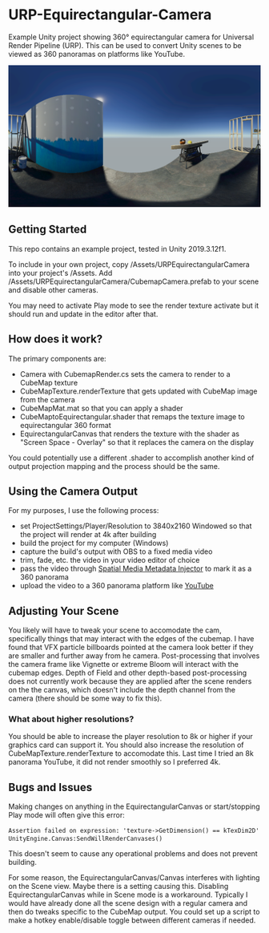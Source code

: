 # URP-Equirectangular-Camera
Example Unity project showing 360° equirectangular camera for Universal Render Pipeline (URP). This can be used to convert Unity scenes to be viewed as 360 panoramas on platforms like YouTube.

![Example Panorama Image](https://github.com/s9lucas/URP-Equirectangular-Camera/blob/master/urp-equirectangular-camera-screenshot.png?raw=true)

## Getting Started

This repo contains an example project, tested in Unity 2019.3.12f1.

To include in your own project, copy /Assets/URPEquirectangularCamera into your project's /Assets. Add /Assets/URPEquirectangularCamera/CubemapCamera.prefab to your scene and disable other cameras.

You may need to activate Play mode to see the render texture activate but it should run and update in the editor after that.

## How does it work?

The primary components are:

  * Camera with CubemapRender.cs sets the camera to render to a CubeMap texture
  * CubeMapTexture.renderTexture that gets updated with CubeMap image from the camera
  * CubeMapMat.mat so that you can apply a shader
  * CubeMaptoEquirectangular.shader that remaps the texture image to equirectangular 360 format
  * EquirectangularCanvas that renders the texture with the shader as "Screen Space - Overlay" so that it replaces the camera on the display

You could potentially use a different .shader to accomplish another kind of output projection mapping and the process should be the same.

## Using the Camera Output

For my purposes, I use the following process:

  * set ProjectSettings/Player/Resolution to 3840x2160 Windowed so that the project will render at 4k after building
  * build the project for my computer (Windows)
  * capture the build's output with OBS to a fixed media video
  * trim, fade, etc. the video in your video editor of choice
  * pass the video through [Spatial Media Metadata Injector](https://github.com/google/spatial-media "Spatial Media Metadata Injector") to mark it as a 360 panorama
  * upload the video to a 360 panorama platform like [YouTube](https://www.youtube.com/ "YouTube")

## Adjusting Your Scene

You likely will have to tweak your scene to accomodate the cam, specifically things that may interact with the edges of the cubemap. I have found that VFX particle billboards pointed at the camera look better if they are smaller and further away from he camera. Post-processing that involves the camera frame like Vignette or extreme Bloom will interact with the cubemap edges. Depth of Field and other depth-based post-processing does not currently work because they are applied after the scene renders on the the canvas, which doesn't include the depth channel from the camera (there should be some way to fix this).

### What about higher resolutions?

You should be able to increase the player resolution to 8k or higher if your graphics card can support it. You should also increase the resolution of CubeMapTexture.renderTexture to accomodate this. Last time I tried an 8k panorama YouTube, it did not render smoothly so I preferred 4k.

## Bugs and Issues

Making changes on anything in the EquirectangularCanvas or start/stopping Play mode will often give this error:

```
Assertion failed on expression: 'texture->GetDimension() == kTexDim2D' UnityEngine.Canvas:SendWillRenderCanvases()
```

This doesn't seem to cause any operational problems and does not prevent building.

For some reason, the EquirectangularCanvas/Canvas interferes with lighting on the Scene view. Maybe there is a setting causing this. Disabling EquirectangularCanvas while in Scene mode is a workaround. Typically I would have already done all the scene design with a regular camera and then do tweaks specific to the CubeMap output. You could set up a script to make a hotkey enable/disable toggle between different cameras if needed.

